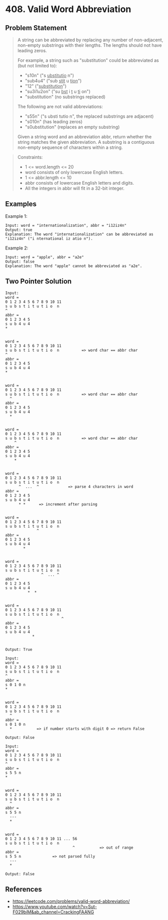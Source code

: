 # 408. Valid Word Abbreviation

## Problem Statement

> A string can be abbreviated by replacing any number of non-adjacent, non-empty substrings with their lengths. The lengths should not have leading zeros.
>
> For example, a string such as "substitution" could be abbreviated as (but not limited to):
>
> - "s10n" ("s <ins>ubstitutio</ins> n")
> - "sub4u4" ("sub <ins>stit</ins> u <ins>tion</ins>")
> - "12" ("<ins>substitution</ins>")
> - "su3i1u2on" ("su <ins>bst</ins> i <ins>t</ins> u <ins>ti</ins> on")
> - "substitution" (no substrings replaced)
>
> The following are not valid abbreviations:
>
> - "s55n" ("s ubsti tutio n", the replaced substrings are adjacent)
> - "s010n" (has leading zeros)
> - "s0ubstitution" (replaces an empty substring)
>
> Given a string word and an abbreviation abbr, return whether the string matches the given abbreviation. A substring is a contiguous non-empty sequence of characters within a string.

> Constraints:
>
> - 1 <= word.length <= 20
> - word consists of only lowercase English letters.
> - 1 <= abbr.length <= 10
> - abbr consists of lowercase English letters and digits.
> - All the integers in abbr will fit in a 32-bit integer.

## Examples

Example 1:

```
Input: word = "internationalization", abbr = "i12iz4n"
Output: true
Explanation: The word "internationalization" can be abbreviated as "i12iz4n" ("i nternational iz atio n").
```

Example 2:

```
Input: word = "apple", abbr = "a2e"
Output: false
Explanation: The word "apple" cannot be abbreviated as "a2e".
```

## Two Pointer Solution

```
Input:
word =
0 1 2 3 4 5 6 7 8 9 10 11
s u b s t i t u t i o  n
^
abbr =
0 1 2 3 4 5
s u b 4 u 4
*


word =
0 1 2 3 4 5 6 7 8 9 10 11
s u b s t i t u t i o  n          => word char == abbr char
^
abbr =
0 1 2 3 4 5
s u b 4 u 4
*


word =
0 1 2 3 4 5 6 7 8 9 10 11
s u b s t i t u t i o  n          => word char == abbr char
  ^
abbr =
0 1 2 3 4 5
s u b 4 u 4
  *


word =
0 1 2 3 4 5 6 7 8 9 10 11
s u b s t i t u t i o  n          => word char == abbr char
    ^
abbr =
0 1 2 3 4 5
s u b 4 u 4
    *


word =
0 1 2 3 4 5 6 7 8 9 10 11
s u b s t i t u t i o  n
      ^  ...  ^             => parse 4 characters in word
abbr =
0 1 2 3 4 5
s u b 4 u 4
      * *      => increment after parsing


word =
0 1 2 3 4 5 6 7 8 9 10 11
s u b s t i t u t i o  n
              ^
abbr =
0 1 2 3 4 5
s u b 4 u 4
        *


word =
0 1 2 3 4 5 6 7 8 9 10 11
s u b s t i t u t i o  n
                ^  ... ^
abbr =
0 1 2 3 4 5
s u b 4 u 4
          *  *


word =
0 1 2 3 4 5 6 7 8 9 10 11
s u b s t i t u t i o  n
                         ^
abbr =
0 1 2 3 4 5
s u b 4 u 4
            *


Output: True
```

```
Input:
word =
0 1 2 3 4 5 6 7 8 9 10 11
s u b s t i t u t i o  n
^
abbr =
s 0 1 0 n
*


word =
0 1 2 3 4 5 6 7 8 9 10 11
s u b s t i t u t i o  n
  ^
abbr =
s 0 1 0 n
  *           => if number starts with digit 0 => return False

Output: False
```

```
Input:
word =
0 1 2 3 4 5 6 7 8 9 10 11
s u b s t i t u t i o  n
^
abbr =
s 5 5 n
*


word =
0 1 2 3 4 5 6 7 8 9 10 11
s u b s t i t u t i o  n
  ^
abbr =
s 5 5 n
  ---
  *


word =
0 1 2 3 4 5 6 7 8 9 10 11 ... 56
s u b s t i t u t i o  n
                              ^           => out of range
abbr =
s 5 5 n              => not parsed fully
  ---
  *

Output: False
```

## References

- https://leetcode.com/problems/valid-word-abbreviation/
- https://www.youtube.com/watch?v=Sut-F029biM&ab_channel=CrackingFAANG
